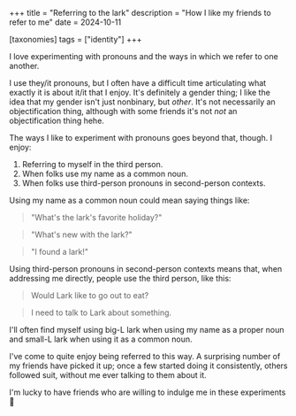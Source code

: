 +++
title = "Referring to the lark"
description = "How I like my friends to refer to me"
date = 2024-10-11

[taxonomies]
tags = ["identity"]
+++

I love experimenting with pronouns and the ways in which we refer to one
another.

I use they/it pronouns, but I often have a difficult time articulating what
exactly it is about it/it that I enjoy. It's definitely a gender thing; I like
the idea that my gender isn't just nonbinary, but *other*. It's not necessarily
an objectification thing, although with some friends it's not *not* an
objectification thing hehe.

The ways I like to experiment with pronouns goes beyond that, though. I enjoy:

1. Referring to myself in the third person.
2. When folks use my name as a common noun.
3. When folks use third-person pronouns in second-person contexts.

Using my name as a common noun could mean saying things like:

> "What's the lark's favorite holiday?"

> "What's new with the lark?"

> "I found a lark!"

Using third-person pronouns in second-person contexts means that, when
addressing me directly, people use the third person, like this:

> Would Lark like to go out to eat?

> I need to talk to Lark about something.

I'll often find myself using big-L lark when using my name as a proper noun and
small-L lark when using it as a common noun.

I've come to quite enjoy being referred to this way. A surprising number of my
friends have picked it up; once a few started doing it consistently, others
followed suit, without me ever talking to them about it.

I'm lucky to have friends who are willing to indulge me in these experiments 💚
